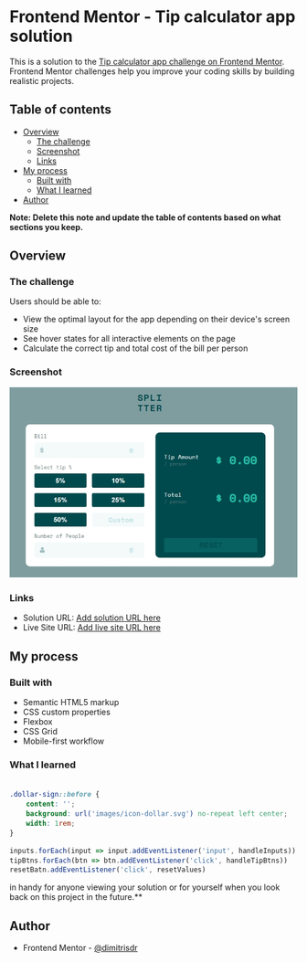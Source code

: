 # Frontend Mentor - Tip calculator app solution

This is a solution to the [Tip calculator app challenge on Frontend Mentor](https://www.frontendmentor.io/challenges/tip-calculator-app-ugJNGbJUX). Frontend Mentor challenges help you improve your coding skills by building realistic projects.

## Table of contents

- [Overview](#overview)
  - [The challenge](#the-challenge)
  - [Screenshot](#screenshot)
  - [Links](#links)
- [My process](#my-process)
  - [Built with](#built-with)
  - [What I learned](#what-i-learned)
- [Author](#author)

**Note: Delete this note and update the table of contents based on what sections you keep.**

## Overview

### The challenge

Users should be able to:

- View the optimal layout for the app depending on their device's screen size
- See hover states for all interactive elements on the page
- Calculate the correct tip and total cost of the bill per person

### Screenshot

![](screenshot.jpeg)


### Links

- Solution URL: [Add solution URL here](https://your-solution-url.com)
- Live Site URL: [Add live site URL here](https://your-live-site-url.com)

## My process

### Built with

- Semantic HTML5 markup
- CSS custom properties
- Flexbox
- CSS Grid
- Mobile-first workflow

### What I learned

```css

.dollar-sign::before {
    content: '';
    background: url('images/icon-dollar.svg') no-repeat left center;
    width: 1rem;
}
```
```js
inputs.forEach(input => input.addEventListener('input', handleInputs))
tipBtns.forEach(btn => btn.addEventListener('click', handleTipBtns))
resetBatn.addEventListener('click', resetValues)
```

in handy for anyone viewing your solution or for yourself when you look back on this project in the future.**

## Author

- Frontend Mentor - [@dimitrisdr](https://www.frontendmentor.io/profile/dimitrisdr)
